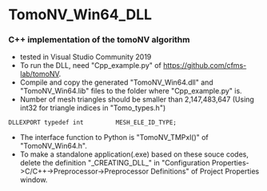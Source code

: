 # TomoNV_Win64_DLL
### C++ implementation of the tomoNV algorithm


- tested in Visual Studio Community 2019
- To run the DLL, need "Cpp_example.py" of https://github.com/cfms-lab/tomoNV.
- Compile and copy the generated "TomoNV_Win64.dll" and "TomoNV_Win64.lib" files to the folder where "Cpp_example.py" is.
- Number of mesh triangles should be smaller than 2,147,483,647 (Using int32 for triangle indices in  "Tomo_types.h")
```
DLLEXPORT typedef int         MESH_ELE_ID_TYPE;
```
- The interface function to Python is "TomoNV_TMPxl()" of "TomoNV_Win64.h".
- To make a standalone application(.exe) based on these souce codes, delete the definition "\_CREATING_DLL\_" in "Configuration Properties->C/C++->Preprocessor->Preprocessor Definitions" of Project Properties window.

